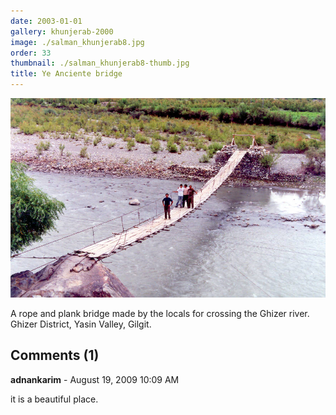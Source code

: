 ```yaml
---
date: 2003-01-01
gallery: khunjerab-2000
image: ./salman_khunjerab8.jpg
order: 33
thumbnail: ./salman_khunjerab8-thumb.jpg
title: Ye Anciente bridge
---
```


![Ye Anciente bridge](./salman_khunjerab8.jpg)

A rope and plank bridge made by the locals for crossing the Ghizer river. Ghizer District, Yasin Valley, Gilgit.

<div id="comments">

## Comments (1)

<div id="comment">

**adnankarim** - August 19, 2009 10:09 AM

it is a beautiful place.

</div>

</div>